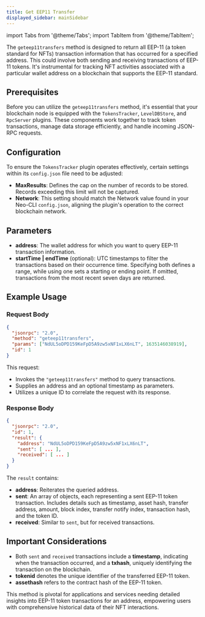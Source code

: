 ```yaml
---
title: Get EEP11 Transfer
displayed_sidebar: mainSidebar
---
```


import Tabs from '@theme/Tabs';
import TabItem from '@theme/TabItem';






The `geteep11transfers` method is designed to return all EEP-11 (a token standard for NFTs) transaction information that has occurred for a specified address. This could involve both sending and receiving transactions of EEP-11 tokens. It's instrumental for tracking NFT activities associated with a particular wallet address on a blockchain that supports the EEP-11 standard.

## Prerequisites

Before you can utilize the `geteep11transfers` method, it's essential that your blockchain node is equipped with the `TokensTracker`, `LevelDBStore`, and `RpcServer` plugins. These components work together to track token transactions, manage data storage efficiently, and handle incoming JSON-RPC requests.

## Configuration

To ensure the `TokensTracker` plugin operates effectively, certain settings within its `config.json` file need to be adjusted:

- **MaxResults**: Defines the cap on the number of records to be stored. Records exceeding this limit will not be captured.
- **Network**: This setting should match the Network value found in your Neo-CLI `config.json`, aligning the plugin's operation to the correct blockchain network.

## Parameters

- **address**: The wallet address for which you want to query EEP-11 transaction information.
- **startTime | endTime** (optional): UTC timestamps to filter the transactions based on their occurrence time. Specifying both defines a range, while using one sets a starting or ending point. If omitted, transactions from the most recent seven days are returned.

## Example Usage

### Request Body

```json
{
  "jsonrpc": "2.0",
  "method": "geteep11transfers",
  "params": ["NdUL5oDPD159KeFpD5A9zw5xNF1xLX6nLT", 1635146038919],
  "id": 1
}
```
This request:

- Invokes the `"geteep11transfers"` method to query transactions.
- Supplies an address and an optional timestamp as parameters.
- Utilizes a unique ID to correlate the request with its response.

### Response Body

```json
{
  "jsonrpc": "2.0",
  "id": 1,
  "result": {
    "address": "NdUL5oDPD159KeFpD5A9zw5xNF1xLX6nLT",
    "sent": [ ... ],
    "received": [ ... ]
  }
}
```
The `result` contains:

- **address**: Reiterates the queried address.
- **sent**: An array of objects, each representing a sent EEP-11 token transaction. Includes details such as timestamp, asset hash, transfer address, amount, block index, transfer notify index, transaction hash, and the token ID.
- **received**: Similar to `sent`, but for received transactions.

## Important Considerations

- Both `sent` and `received` transactions include a **timestamp**, indicating when the transaction occurred, and a **txhash**, uniquely identifying the transaction on the blockchain.
- **tokenid** denotes the unique identifier of the transferred EEP-11 token.
- **assethash** refers to the contract hash of the EEP-11 token.

This method is pivotal for applications and services needing detailed insights into EEP-11 token transactions for an address, empowering users with comprehensive historical data of their NFT interactions.










<br/>